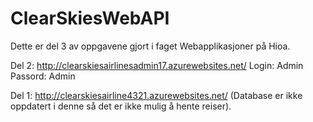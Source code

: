 # ClearSkiesWebAPI

Dette er del 3 av oppgavene gjort i faget Webapplikasjoner på Hioa.

Del 2:
http://clearskiesairlinesadmin17.azurewebsites.net/
  Login: Admin
  Passord: Admin

Del 1:
http://clearskiesairline4321.azurewebsites.net/
(Database er ikke oppdatert i denne så det er ikke mulig å hente reiser).
